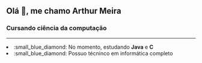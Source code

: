 <h2>Olá 👋, me chamo Arthur Meira</h2>
<h3>Cursando ciência da computação</h3>

<hr>

<li> :small_blue_diamond: No momento, estudando <b>Java</b> e <b>C</b>
<li> :small_blue_diamond: Possuo técninco em informática completo
